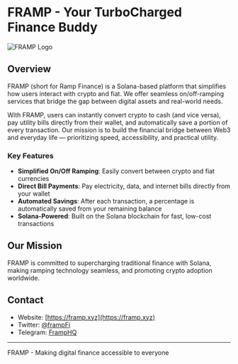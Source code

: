 # FRAMP - Your TurboCharged Finance Buddy

![FRAMP Logo](https://github.com/FrampFi/framp-backend/blob/main/public/framp_cover.jpg)

## Overview

FRAMP (short for Ramp Finance) is a Solana-based platform that simplifies how users interact with crypto and fiat. We offer seamless on/off-ramping services that bridge the gap between digital assets and real-world needs.

With FRAMP, users can instantly convert crypto to cash (and vice versa), pay utility bills directly from their wallet, and automatically save a portion of every transaction. Our mission is to build the financial bridge between Web3 and everyday life — prioritizing speed, accessibility, and practical utility.

### Key Features

- **Simplified On/Off Ramping**: Easily convert between crypto and fiat currencies
- **Direct Bill Payments**: Pay electricity, data, and internet bills directly from your wallet
- **Automated Savings**: After each transaction, a percentage is automatically saved from your remaining balance
- **Solana-Powered**: Built on the Solana blockchain for fast, low-cost transactions

## Our Mission

FRAMP is committed to supercharging traditional finance with Solana, making ramping technology seamless, and promoting crypto adoption worldwide.

## Contact

- Website: [https://framp.xyz](https://framp.xyz)
- Twitter: [@frampFi](https://twitter.com/frampFi)
- Telegram: [FrampHQ](https://t.me/FrampHQ)

---

FRAMP - Making digital finance accessible to everyone 
